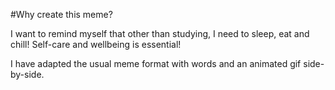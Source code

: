 #Why create this meme?

I want to remind myself that other than studying, I need to sleep, eat and chill! Self-care and wellbeing is essential!

I have adapted the usual meme format with words and an animated gif side-by-side.
